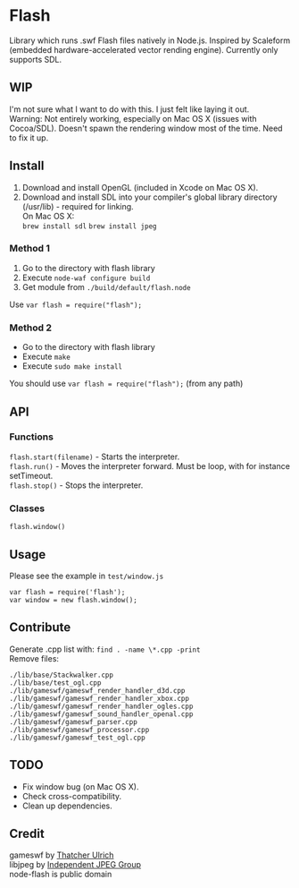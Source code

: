 # Flash

Library which runs .swf Flash files natively in Node.js. Inspired by Scaleform (embedded hardware-accelerated vector rending engine). Currently only supports SDL. 

## WIP

I'm not sure what I want to do with this. I just felt like laying it out.  
Warning: Not entirely working, especially on Mac OS X (issues with Cocoa/SDL). Doesn't spawn the rendering window most of the time. Need to fix it up.

## Install

1) Download and install OpenGL (included in Xcode on Mac OS X).  
2) Download and install SDL into your compiler's global library directory (/usr/lib) - required for linking.  
On Mac OS X:  
`brew install sdl`
`brew install jpeg`

### Method 1  
1) Go to the directory with flash library  
2) Execute `node-waf configure build`  
3) Get module from `./build/default/flash.node`  
  
Use `var flash = require("flash");`  

### Method 2

* Go to the directory with flash library
* Execute `make`
* Execute `sudo make install`

You should use `var flash = require("flash");` (from any path)  

## API
### Functions
`flash.start(filename)` - Starts the interpreter.  
`flash.run()` - Moves the interpreter forward. Must be loop, with for instance setTimeout.  
`flash.stop()` - Stops the interpreter.  
### Classes
`flash.window()`

	
## Usage
Please see the example in `test/window.js`  

	var flash = require('flash');
	var window = new flash.window();

## Contribute

Generate .cpp list with: `find . -name \*.cpp -print`  
Remove files: 

	./lib/base/Stackwalker.cpp
	./lib/base/test_ogl.cpp
	./lib/gameswf/gameswf_render_handler_d3d.cpp
	./lib/gameswf/gameswf_render_handler_xbox.cpp
	./lib/gameswf/gameswf_render_handler_ogles.cpp
	./lib/gameswf/gameswf_sound_handler_openal.cpp
	./lib/gameswf/gameswf_parser.cpp
	./lib/gameswf/gameswf_processor.cpp
	./lib/gameswf/gameswf_test_ogl.cpp

## TODO

* Fix window bug (on Mac OS X).
* Check cross-compatibility.
* Clean up dependencies.


## Credit
gameswf by [Thatcher Ulrich](http://www.ijg.org/)  
libjpeg by [Independent JPEG Group](http://www.ijg.org/)  
node-flash is public domain  